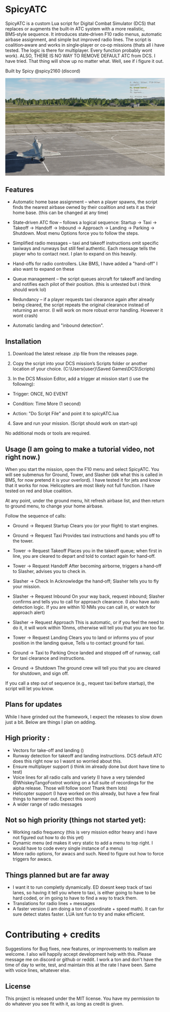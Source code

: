 # SpicyATC

SpicyATC is a custom Lua script for Digital Combat Simulator (DCS) that replaces or augments the built‑in ATC system with a more realistic, BMS‑style sequence. It introduces state‑driven F10 radio menus, automatic airbase assignment, and simple but improved radio lines. The script is coalition‑aware and works in single‑player or co‑op missions (thats all i have tested. The logic is there for multiplayer. Every function probably wont work). ALSO, THERE IS NO WAY TO REMOVE DEFAULT ATC from DCS. I have tried. That thing will show up no matter what. Well, see if i figure it out.

Built by Spicy @spicy2160 (discord)

![test](test1.png)

## Features

- Automatic home base assignment – when a player spawns, the script finds the nearest airbase owned by their coalition and sets it as their home base. (this can be changed at any time)

- State‑driven ATC flow – follows a logical sequence: Startup → Taxi → Takeoff → Handoff → Inbound → Approach → Landing → Parking → Shutdown. Most menu Options force you to follow the steps.

- Simplified radio messages – taxi and takeoff instructions omit specific taxiways and runways but still feel authentic. Each message tells the player who to contact next. I plan to expand on this heavily.

- Hand-offs for radio controllers. Like BMS, I have added a "hand-off" I also want to expand on these

- Queue management – the script queues aircraft for takeoff and landing and notifies each pilot of their position. (this is untested but i think should work lol)

- Redundancy – if a player requests taxi clearance again after already being cleared, the script repeats the original clearance instead of returning an error. (I will work on more robust error handling. However it wont crash)

- Automatic landing and "inbound detection".

## Installation

1. Download the latest release .zip file from the releases page.

2. Copy the script into your DCS mission’s Scripts folder or another location of your choice. (C:\Users\{user}\Saved Games\DCS\Scripts)

3. In the DCS Mission Editor, add a trigger at mission start (i use the following):

- Trigger: ONCE, NO EVENT

- Condition: Time More (1 second)

- Action: "Do Script File" and point it to spicyATC.lua

4. Save and run your mission. (Script should work on start-up)

No additional mods or tools are required.

## Usage (I am going to make a tutorial video, not right now.)

When you start the mission, open the F10 menu and select SpicyATC. You will see submenus for Ground, Tower, and Slasher (idk what this is called in BMS, for now pretend it is your overlord). I have tested it for jets and know that it works for now. Helicopters are most likely not full function. I have tested on red and blue coalition.

At any point, under the ground menu, hit refresh airbase list, and then return to ground menu, to change your home airbase.

Follow the sequence of calls:

- Ground → Request Startup
Clears you (or your flight) to start engines.

- Ground → Request Taxi
Provides taxi instructions and hands you off to the tower.

- Tower → Request Takeoff
Places you in the takeoff queue; when first in line, you are cleared to depart and told to contact again for hand‑off.

- Tower → Request Handoff
After becoming airborne, triggers a hand‑off to Slasher, advises you to check in.

- Slasher → Check In
Acknowledge the hand‑off; Slasher tells you to fly your mission.

- Slasher → Request Inbound
On your way back, request inbound; Slasher confirms and tells you to call for approach clearance. (I also have auto detection logic. If you are within 10 NMs you can call in, or watch for approach alert)

- Slasher → Request Approach
This is automatic, or if you feel the need to do it, it will work within 10nms, otherwise will tell you that you are too far.

- Tower → Request Landing
Clears you to land or informs you of your position in the landing queue, Tells u to contact ground for taxi.

- Ground → Taxi to Parking
Once landed and stopped off of runway, call for taxi clearance and instructions.

- Ground → Shutdown
The ground crew will tell you that you are cleared for shutdown, and sign off.

If you call a step out of sequence (e.g., request taxi before startup), the script will let you know.

## Plans for updates

While I have grinded out the framework, I expect the releases to slow down just a bit. Below are things I plan on adding.

## High priority : 
- Vectors for take-off and landing ()
- Runway detection for takeoff and landing instructions. DCS default ATC does this right now so I wasnt so worried about this.
- Ensure multiplayer support (i think im already done but dont have time to test)
- Voice lines for all radio calls and variety (I have a very talended @WhiskeyTangoFoxtrot working on a full suite of recordings for the alpha release. Those will follow soon! Thank them lots)
- Helicopter support (I have worked on this already, but have a few final things to hammer out. Expect this soon)
- A wider range of radio messages

## Not so high priority (things not started yet):
- Working radio frequency (this is very mission editor heavy and i have not figured out how to do this yet)
- Dynamic menu (ed makes it very static to add a menu to top right. I would have to code every single instance of a menu)
- More radio options, for awacs and such. Need to figure out how to force triggers for awacs.

## Things planned but are far away
- I want it to run completly dynamically. ED doesnt keep track of taxi lanes, so having it tell you where to taxi, is either going to have to be hard coded, or im going to have to find a way to track them.
- Translations for radio lines + messages
- A faster version (i am doing a ton of coordinate + speed math). It can for sure detect states faster. LUA isnt fun to try and make efficient.


# Contributing + credits

Suggestions for Bug fixes, new features, or improvements to realism are welcome. I also will happily accept development help with this. Please message me on discord or github or reddit. I work a ton and don't have the time of day to write, test, and maintain this at the rate I have been. Same with voice lines, whatever else.

## License

This project is released under the MIT license. You have my permission to do whatever you see fit with it, as long as credit is given.
